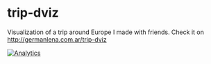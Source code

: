 trip-dviz
=========

Visualization of a trip around Europe I made with friends. Check it on http://germanlena.com.ar/trip-dviz

[![Analytics](https://ga-beacon.appspot.com/UA-51467836-1/glena/trip-dviz)](http://germanlena.com.ar)
